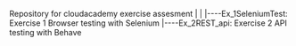 Repository for cloudacademy exercise assesment
|
|
|----Ex_1SeleniumTest: Exercise 1 Browser testing with Selenium
|----Ex_2REST_api: Exercise 2 API testing with Behave 
